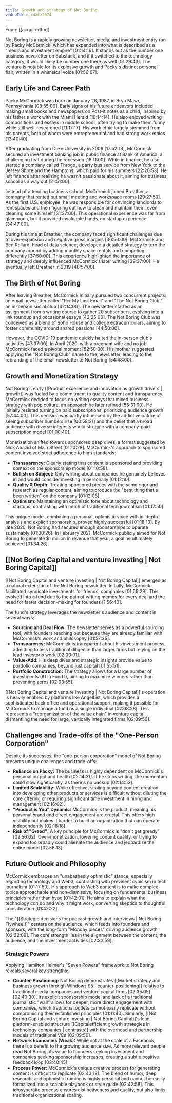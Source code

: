 ```yaml
---
title: Growth and strategy of Not Boring
videoId: n_x4XCz2674
---
```


From: [[acquiredfm]] <br/> 

Not Boring is a rapidly growing newsletter, media, and investment entity run by Packy McCormick, which has expanded into what is described as a "media and investment empire" <a class="yt-timestamp" data-t="01:14:16">[01:14:16]</a>. It stands out as the number one business newsletter on Substack, and if it switched to the technology category, it would likely be number one there as well <a class="yt-timestamp" data-t="01:29:43">[01:29:43]</a>. The venture is notable for its explosive growth and Packy's distinct personal flair, written in a whimsical voice <a class="yt-timestamp" data-t="01:56:07">[01:56:07]</a>.

## Early Life and Career Path

Packy McCormick was born on January 26, 1987, in Bryn Mawr, Pennsylvania <a class="yt-timestamp" data-t="08:55:00">[08:55:00]</a>. Early signs of his future endeavors included making small books and newspapers on Post-it notes as a child, inspired by his father's work with the Miami Herald <a class="yt-timestamp" data-t="10:14:14">[10:14:14]</a>. He also enjoyed writing compositions and essays in middle school, often trying to make them funny while still well-researched <a class="yt-timestamp" data-t="11:17:17">[11:17:17]</a>. His work ethic largely stemmed from his parents, both of whom were entrepreneurial and had strong work ethics <a class="yt-timestamp" data-t="13:40:40">[13:40:40]</a>.

After graduating from Duke University in 2009 <a class="yt-timestamp" data-t="17:52:13">[17:52:13]</a>, McCormick secured an investment banking job in public finance at Bank of America, a challenging feat during the recession <a class="yt-timestamp" data-t="18:11:00">[18:11:00]</a>. While in finance, he also started a company called Throgo, a party bus service from New York to the Jersey Shore and the Hamptons, which paid for his summers <a class="yt-timestamp" data-t="22:20:53">[22:20:53]</a>. He left finance after realizing he wasn't passionate about it, aiming for business school as a way out <a class="yt-timestamp" data-t="21:51:00">[21:51:00]</a>.

Instead of attending business school, McCormick joined Breather, a company that rented out small meeting and workspace rooms <a class="yt-timestamp" data-t="29:27:50">[29:27:50]</a>. As the first U.S. employee, he was responsible for convincing landlords to rent spaces and then figuring out how to clean and maintain them, even cleaning some himself <a class="yt-timestamp" data-t="31:37:00">[31:37:00]</a>. This operational experience was far from glamorous, but it provided invaluable hands-on startup experience <a class="yt-timestamp" data-t="34:47:00">[34:47:00]</a>.

During his time at Breather, the company faced significant challenges due to over-expansion and negative gross margins <a class="yt-timestamp" data-t="36:56:00">[36:56:00]</a>. McCormick and Ben Rollard, head of data science, developed a detailed strategy to turn the company around by adding monthly space rentals and competing differently <a class="yt-timestamp" data-t="37:50:00">[37:50:00]</a>. This experience highlighted the importance of strategy and deeply influenced McCormick's later writing <a class="yt-timestamp" data-t="39:37:00">[39:37:00]</a>. He eventually left Breather in 2019 <a class="yt-timestamp" data-t="40:57:00">[40:57:00]</a>.

## The Birth of Not Boring

After leaving Breather, McCormick initially pursued two concurrent projects: an email newsletter called "Per My Last Email" and "The Not Boring Club," an in-person social club <a class="yt-timestamp" data-t="42:14:00">[42:14:00]</a>. The newsletter started as an assignment from a writing course to gather 20 subscribers, evolving into a link roundup and occasional essays <a class="yt-timestamp" data-t="42:25:00">[42:25:00]</a>. The Not Boring Club was conceived as a blend of Soho House and college extracurriculars, aiming to foster community around shared passions <a class="yt-timestamp" data-t="44:50:00">[44:50:00]</a>.

However, the COVID-19 pandemic quickly halted the in-person club's activities <a class="yt-timestamp" data-t="47:37:00">[47:37:00]</a>. In April 2020, with a pregnant wife and no job, McCormick faced a pivotal moment <a class="yt-timestamp" data-t="52:50:00">[52:50:00]</a>. His mother suggested applying the "Not Boring Club" name to the newsletter, leading to the rebranding of the email newsletter to Not Boring <a class="yt-timestamp" data-t="54:48:00">[54:48:00]</a>.

## Growth and Monetization Strategy

Not Boring's early [[Product excellence and innovation as growth drivers | growth]] was fueled by a commitment to quality content and transparency. McCormick decided to focus on writing essays that mixed business strategy with pop culture, an approach he later refined <a class="yt-timestamp" data-t="55:31:00">[55:31:00]</a>. He initially resisted turning on paid subscriptions, prioritizing audience growth <a class="yt-timestamp" data-t="57:44:00">[57:44:00]</a>. This decision was partly influenced by the addictive nature of seeing subscriber numbers rise <a class="yt-timestamp" data-t="00:58:21">[00:58:21]</a> and the belief that a broad audience with diverse interests would struggle with a company-paid subscription model <a class="yt-timestamp" data-t="01:00:40">[01:00:40]</a>.

Monetization shifted towards sponsored deep dives, a format suggested by Nick Abazid of Main Street <a class="yt-timestamp" data-t="01:10:28">[01:10:28]</a>. McCormick's approach to sponsored content involved strict adherence to high standards:
*   **Transparency:** Clearly stating that content is sponsored and providing context on the sponsorship model <a class="yt-timestamp" data-t="01:10:59">[01:10:59]</a>.
*   **Bullish on Subject:** Only writing about companies he genuinely believes in and would consider investing in personally <a class="yt-timestamp" data-t="01:12:10">[01:12:10]</a>.
*   **Quality & Depth:** Treating sponsored pieces with the same rigor and research as regular content, aiming to produce the "best thing that's been written" on the company <a class="yt-timestamp" data-t="01:12:08">[01:12:08]</a>.
*   **Optimism:** Maintaining an optimistic tone about technology and startups, contrasting with much of traditional tech journalism <a class="yt-timestamp" data-t="01:17:50">[01:17:50]</a>.

This unique model, combining a personal, optimistic voice with in-depth analysis and explicit sponsorship, proved highly successful <a class="yt-timestamp" data-t="01:18:13">[01:18:13]</a>. By late 2020, Not Boring had secured enough sponsorships to operate sustainably <a class="yt-timestamp" data-t="01:30:26">[01:30:26]</a>. In February 2021, McCormick publicly aimed for Not Boring to generate $1 million in revenue that year, a goal he ultimately achieved <a class="yt-timestamp" data-t="01:34:26">[01:34:26]</a>.

## [[Not Boring Capital and venture investing | Not Boring Capital]]

[[Not Boring Capital and venture investing | Not Boring Capital]] emerged as a natural extension of the Not Boring newsletter. Initially, McCormick facilitated syndicate investments for friends' companies <a class="yt-timestamp" data-t="01:56:29">[01:56:29]</a>. This evolved into a fund due to the pain of writing memos for every deal and the need for faster decision-making for founders <a class="yt-timestamp" data-0t="1:56:40">[1:56:40]</a>.

The fund's strategy leverages the newsletter's audience and content in several ways:
*   **Sourcing and Deal Flow:** The newsletter serves as a powerful sourcing tool, with founders reaching out because they are already familiar with McCormick's work and philosophy <a class="yt-timestamp" data-t="01:57:35">[01:57:35]</a>.
*   **Transparency:** McCormick is transparent about his investment process, admitting to less traditional diligence than larger firms but relying on the lead investor's work <a class="yt-timestamp" data-t="02:00:01">[02:00:01]</a>.
*   **Value-Add:** His deep dives and strategic insights provide value to portfolio companies, beyond just capital <a class="yt-timestamp" data-t="01:55:51">[01:55:51]</a>.
*   **Portfolio Construction:** The strategy allows for a large number of investments (91 in Fund I), aiming to maximize winners rather than preventing zeros <a class="yt-timestamp" data-t="02:03:55">[02:03:55]</a>.

[[Not Boring Capital and venture investing | Not Boring Capital]]'s operation is heavily enabled by platforms like AngelList, which provides a sophisticated back office and operational support, making it possible for McCormick to manage a fund as a single individual <a class="yt-timestamp" data-t="02:08:58">[02:08:58]</a>. This represents a "reorganization of the value chain" in venture capital, dismantling the need for large, vertically integrated firms <a class="yt-timestamp" data-t="02:09:50">[02:09:50]</a>.

## Challenges and Trade-offs of the "One-Person Corporation"

Despite its successes, the "one-person corporation" model of Not Boring presents unique challenges and trade-offs:
*   **Reliance on Packy:** The business is highly dependent on McCormick's personal output and health <a class="yt-timestamp" data-t="02:14:31">[02:14:31]</a>. If he stops writing, the momentum could slow significantly, as there's no backup <a class="yt-timestamp" data-t="02:14:52">[02:14:52]</a>.
*   **Limited Scalability:** While effective, scaling beyond content creation into developing other products or services is difficult without diluting the core offering or requiring significant time investment in hiring and management <a class="yt-timestamp" data-t="02:16:02">[02:16:02]</a>.
*   **"Product is You" Dynamic:** McCormick is the product, meaning his personal brand and direct engagement are crucial. This offers high visibility but makes it harder to build an organization that can operate independently <a class="yt-timestamp" data-t="02:18:18">[02:18:18]</a>.
*   **Risk of "Greed":** A key principle for McCormick is "don't get greedy" <a class="yt-timestamp" data-t="02:56:02">[02:56:02]</a>. Over-monetization, lowering content quality, or trying to expand too broadly could alienate the audience and jeopardize the entire model <a class="yt-timestamp" data-t="02:56:13">[02:56:13]</a>.

## Future Outlook and Philosophy

McCormick embraces an "unabashedly optimistic" stance, especially regarding technology and Web3, contrasting with prevalent cynicism in tech journalism <a class="yt-timestamp" data-t="01:17:50">[01:17:50]</a>. His approach to Web3 content is to make complex topics approachable and non-dismissive, focusing on fundamental business principles rather than hype <a class="yt-timestamp" data-t="01:42:01">[01:42:01]</a>. He aims to explain what the technology *can* do and why it might work, converting skeptics to thoughtful consideration <a class="yt-timestamp" data-t="01:42:22">[01:42:22]</a>.

The "[[Strategic decisions for podcast growth and interviews | Not Boring Flywheel]]" centers on the audience, which feeds into founders and sponsors, with the long-form "Monday pieces" driving audience growth <a class="yt-timestamp" data-t="02:32:09">[02:32:09]</a>. The core strength lies in the alignment between the content, the audience, and the investment activities <a class="yt-timestamp" data-t="02:33:59">[02:33:59]</a>.

### Strategic Powers

Applying Hamilton Helmer's "Seven Powers" framework to Not Boring reveals several key strengths:

*   **Counter-Positioning:** Not Boring demonstrates [[Market strategy and business growth through Windows 95 | counter-positioning]] relative to traditional media companies and venture capital firms <a class="yt-timestamp" data-t="02:35:05">[02:35:05]</a> <a class="yt-timestamp" data-t="02:40:30">[02:40:30]</a>. Its explicit sponsorship model and lack of a traditional journalistic "wall" allows for deeper, more direct engagement with companies, which traditional outlets cannot easily replicate without compromising their established principles <a class="yt-timestamp" data-t="01:11:40">[01:11:40]</a>. Similarly, [[Not Boring Capital and venture investing | Not Boring Capital]]'s lean, platform-enabled structure [[Capitalefficient growth strategies in technology companies | contrasts]] with the overhead and partnership models of traditional VCs <a class="yt-timestamp" data-t="02:09:50">[02:09:50]</a>.
*   **Network Economies (Weak):** While not at the scale of a Facebook, there is a benefit to the growing audience size. As more relevant people read Not Boring, its value to founders seeking investment and companies seeking sponsorship increases, creating a subtle positive feedback loop <a class="yt-timestamp" data-t="02:40:45">[02:40:45]</a>.
*   **Process Power:** McCormick's unique creative process for generating content is difficult to replicate <a class="yt-timestamp" data-t="02:43:18">[02:43:18]</a>. The blend of humor, deep research, and optimistic framing is highly personal and cannot be easily formalized into a scalable playbook or style guide <a class="yt-timestamp" data-t="02:42:58">[02:42:58]</a>. This idiosyncratic process ensures distinctiveness and quality, but also limits traditional organizational scaling.